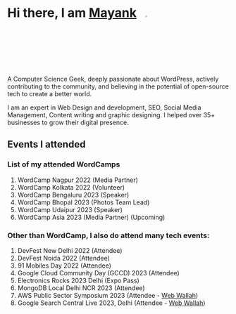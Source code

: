 # Hi there, I am [Mayank](https://markmemayank.com/)&nbsp;&nbsp;&nbsp;<img width="3%" src="https://i.imgur.com/u2WLlB8.gif" />

A Computer Science Geek, deeply passionate about WordPress, actively contributing to the community, and believing in the potential of open-source tech to create a better world.

I am an expert in Web Design and development, SEO, Social Media Management, Content writing and graphic designing. I helped over 35+ businesses to grow their digital presence.

## Events I attended

### List of my attended WordCamps
1. WordCamp Nagpur 2022 (Media Partner)
2. WordCamp Kolkata 2022 (Volunteer)
3. WordCamp Bengaluru 2023 (Speaker)
4. WordCamp Bhopal 2023 (Photos Team Lead)
5. WordCamp Udaipur 2023 (Speaker)
6. WordCamp Asia 2023 (Media Partner) (Upcoming)
   
### Other than WordCamp, I also do attend many tech events:
1. DevFest New Delhi 2022 (Attendee)
2. DevFest Noida 2022 (Attendee)
3. 91 Mobiles Day 2022 (Attendee)
4. Google Cloud Community Day (GCCD) 2023 (Attendee)
5. Electronics Rocks 2023 Delhi (Expo Pass)
6. MongoDB Local Delhi NCR 2023 (Attendee)
7. AWS Public Sector Symposium 2023 (Attendee - [Web Wallah](https://webwallah.in/))
8. Google Search Central Live 2023, Delhi (Attendee - [Web Wallah](https://webwallah.in/))
